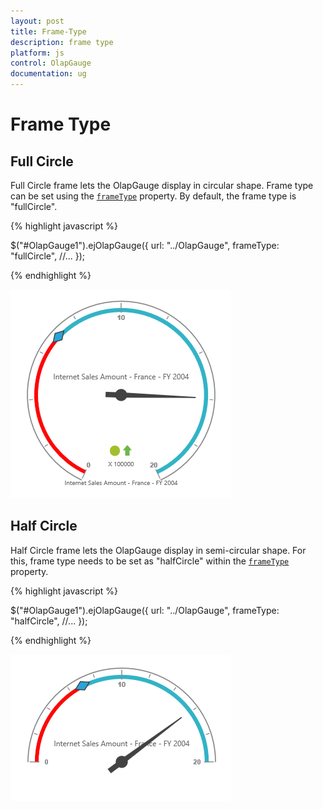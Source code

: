 ```yaml
---
layout: post
title: Frame-Type
description: frame type 
platform: js
control: OlapGauge
documentation: ug
---
```


# Frame Type

## Full Circle

Full Circle frame lets the OlapGauge display in circular shape. Frame type can be set using the [`frameType`](/js/api/ejcirculargauge#members:frame) property.  By default, the frame type is "fullCircle".

{% highlight javascript %}

$("#OlapGauge1").ejOlapGauge({
    url: "../OlapGauge",
    frameType: "fullCircle",
    //...
});

{% endhighlight %}

![](Frame-Type_images/fullCircle.png) 

## Half Circle

Half Circle frame lets the OlapGauge display in semi-circular shape. For this, frame type needs to be set as "halfCircle" within the [`frameType`](/js/api/ejcirculargauge#members:frame) property.

{% highlight javascript %}

$("#OlapGauge1").ejOlapGauge({
    url: "../OlapGauge",
    frameType: "halfCircle",
    //...
});

{% endhighlight %}

![](Frame-Type_images/halfCircle.png) 

